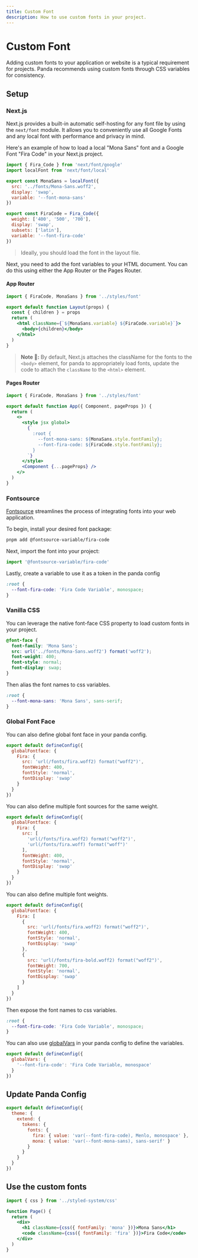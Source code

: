 ```yaml
---
title: Custom Font
description: How to use custom fonts in your project.
---
```


# Custom Font

Adding custom fonts to your application or website is a typical requirement for projects. Panda recommends using custom fonts through CSS variables for consistency.

## Setup

### Next.js

Next.js provides a built-in automatic self-hosting for any font file by using the `next/font` module. It allows you to conveniently use all Google Fonts and any local font with performance and privacy in mind.

Here's an example of how to load a local "Mona Sans" font and a Google Font "Fira Code" in your Next.js project.

```js filename="styles/font.ts"
import { Fira_Code } from 'next/font/google'
import localFont from 'next/font/local'

export const MonaSans = localFont({
  src: '../fonts/Mona-Sans.woff2',
  display: 'swap',
  variable: '--font-mona-sans'
})

export const FiraCode = Fira_Code({
  weight: ['400', '500', '700'],
  display: 'swap',
  subsets: ['latin'],
  variable: '--font-fira-code'
})
```

> Ideally, you should load the font in the layout file.

Next, you need to add the font variables to your HTML document. You can do this using either the App Router or the Pages Router.

#### App Router

```jsx filename="app/layout.tsx"
import { FiraCode, MonaSans } from '../styles/font'

export default function Layout(props) {
  const { children } = props
  return (
    <html className={`${MonaSans.variable} ${FiraCode.variable}`}>
      <body>{children}</body>
    </html>
  )
}
```

> **Note 🚨:** By default, Next.js attaches the className for the fonts to the `<body>` element, for panda to appropriately load fonts, update the code to attach the `className` to the `<html>` element.

#### Pages Router

```jsx filename="pages/_app.tsx"
import { FiraCode, MonaSans } from '../styles/font'

export default function App({ Component, pageProps }) {
  return (
    <>
      <style jsx global>
        {`
          :root {
            --font-mona-sans: ${MonaSans.style.fontFamily};
            --font-fira-code: ${FiraCode.style.fontFamily};
          }
        `}
      </style>
      <Component {...pageProps} />
    </>
  )
}
```

### Fontsource

[Fontsource](https://fontsource.org/) streamlines the process of integrating fonts into your web application.

To begin, install your desired font package:

```bash
pnpm add @fontsource-variable/fira-code
```

Next, import the font into your project:

```jsx
import '@fontsource-variable/fira-code'
```

Lastly, create a variable to use it as a token in the panda config

```css filename="styles/font.css"
:root {
  --font-fira-code: 'Fira Code Variable', monospace;
}
```

### Vanilla CSS

You can leverage the native font-face CSS property to load custom fonts in your project.

```css
@font-face {
  font-family: 'Mona Sans';
  src: url('../fonts/Mona-Sans.woff2') format('woff2');
  font-weight: 400;
  font-style: normal;
  font-display: swap;
}
```

Then alias the font names to css variables.

```css
:root {
  --font-mona-sans: 'Mona Sans', sans-serif;
}
```

### Global Font Face

You can also define global font face in your panda config.

```js
export default defineConfig({
  globalFontface: {
    Fira: {
      src: 'url(/fonts/fira.woff2) format("woff2")',
      fontWeight: 400,
      fontStyle: 'normal',
      fontDisplay: 'swap'
    }
  }
})
```

You can also define multiple font sources for the same weight.

```js
export default defineConfig({
  globalFontface: {
    Fira: {
      src: [
        'url(/fonts/fira.woff2) format("woff2")',
        'url(/fonts/fira.woff) format("woff")'
      ],
      fontWeight: 400,
      fontStyle: 'normal',
      fontDisplay: 'swap'
    }
  }
})
```

You can also define multiple font weights.

```js
export default defineConfig({
  globalFontface: {
    Fira: [
      {
        src: 'url(/fonts/fira.woff2) format("woff2")',
        fontWeight: 400,
        fontStyle: 'normal',
        fontDisplay: 'swap'
      },
      {
        src: 'url(/fonts/fira-bold.woff2) format("woff2")',
        fontWeight: 700,
        fontStyle: 'normal',
        fontDisplay: 'swap'
      }
    ]
  }
})
```

Then expose the font names to css variables.

```css
:root {
  --font-fira-code: 'Fira Code Variable', monospace;
}
```

You can also use [globalVars](/docs/concepts/writing-styles#global-vars) in your panda config to define the variables.

```js
export default defineConfig({
  globalVars: {
    '--font-fira-code': 'Fira Code Variable, monospace'
  }
})
```

## Update Panda Config

```js
export default defineConfig({
  theme: {
    extend: {
      tokens: {
        fonts: {
          fira: { value: 'var(--font-fira-code), Menlo, monospace' },
          mona: { value: 'var(--font-mona-sans), sans-serif' }
        }
      }
    }
  }
})
```

## Use the custom fonts

```jsx
import { css } from '../styled-system/css'

function Page() {
  return (
    <div>
      <h1 className={css({ fontFamily: 'mona' })}>Mona Sans</h1>
      <code className={css({ fontFamily: 'fira' })}>Fira Code</code>
    </div>
  )
}
```
